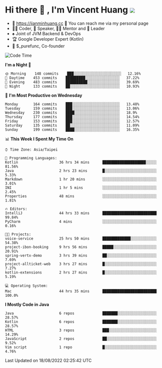 # Hi there 👋 , I'm Vincent Huang ![](https://komarev.com/ghpvc/?username=Jian-Min-Huang)
- 💎 https://jianminhuang.cc 🙋 You can reach me via my personal page
- 👨‍💻 Coder, 🎤 Speaker, 👨‍🏫 Mentor and 🚀 Leader
- ♠️ Joint of JVM Backend & DevOps
- 🏆 Google Developer Expert (Kotlin)
- 💼 $_purefunc, Co-founder

<!--START_SECTION:waka-->
![Code Time](http://img.shields.io/badge/Code%20Time-129%20hrs%205%20mins-blue)

**I'm a Night 🦉** 

```text
🌞 Morning    148 commits    ███░░░░░░░░░░░░░░░░░░░░░░   12.16% 
🌆 Daytime    453 commits    █████████░░░░░░░░░░░░░░░░   37.22% 
🌃 Evening    483 commits    ██████████░░░░░░░░░░░░░░░   39.69% 
🌙 Night      133 commits    ██░░░░░░░░░░░░░░░░░░░░░░░   10.93%

```
📅 **I'm Most Productive on Wednesday** 

```text
Monday       164 commits    ███░░░░░░░░░░░░░░░░░░░░░░   13.48% 
Tuesday      159 commits    ███░░░░░░░░░░░░░░░░░░░░░░   13.06% 
Wednesday    230 commits    ████░░░░░░░░░░░░░░░░░░░░░   18.9% 
Thursday     177 commits    ███░░░░░░░░░░░░░░░░░░░░░░   14.54% 
Friday       153 commits    ███░░░░░░░░░░░░░░░░░░░░░░   12.57% 
Saturday     135 commits    ██░░░░░░░░░░░░░░░░░░░░░░░   11.09% 
Sunday       199 commits    ████░░░░░░░░░░░░░░░░░░░░░   16.35%

```


📊 **This Week I Spent My Time On** 

```text
⌚︎ Time Zone: Asia/Taipei

💬 Programming Languages: 
Kotlin                   36 hrs 34 mins      ████████████████████░░░░░   81.56% 
Java                     2 hrs 23 mins       █░░░░░░░░░░░░░░░░░░░░░░░░   5.33% 
Markdown                 1 hr 20 mins        ░░░░░░░░░░░░░░░░░░░░░░░░░   3.01% 
INI                      1 hr 5 mins         ░░░░░░░░░░░░░░░░░░░░░░░░░   2.45% 
Properties               48 mins             ░░░░░░░░░░░░░░░░░░░░░░░░░   1.81%

🔥 Editors: 
IntelliJ                 44 hrs 33 mins      █████████████████████████   99.84% 
PyCharm                  4 mins              ░░░░░░░░░░░░░░░░░░░░░░░░░   0.16%

🐱‍💻 Projects: 
voice-service            25 hrs 50 mins      █████████████░░░░░░░░░░░░   54.38% 
project-ibon-booking     9 hrs 56 mins       █████░░░░░░░░░░░░░░░░░░░░   20.91% 
spring-vertx-demo        3 hrs 39 mins       ██░░░░░░░░░░░░░░░░░░░░░░░   7.69% 
project-allticket-web    3 hrs 27 mins       █░░░░░░░░░░░░░░░░░░░░░░░░   7.27% 
kotlin-extensions        2 hrs 27 mins       █░░░░░░░░░░░░░░░░░░░░░░░░   5.19%

💻 Operating System: 
Mac                      44 hrs 35 mins      █████████████████████████   100.0%

```

**I Mostly Code in Java** 

```text
Java                     6 repos             ███████░░░░░░░░░░░░░░░░░░   28.57% 
Kotlin                   6 repos             ███████░░░░░░░░░░░░░░░░░░   28.57% 
HTML                     3 repos             ███░░░░░░░░░░░░░░░░░░░░░░   14.29% 
JavaScript               2 repos             ██░░░░░░░░░░░░░░░░░░░░░░░   9.52% 
Vim script               1 repo              █░░░░░░░░░░░░░░░░░░░░░░░░   4.76%

```



 Last Updated on 18/08/2022 02:25:42 UTC
<!--END_SECTION:waka-->
